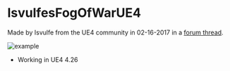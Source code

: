 # IsvulfesFogOfWarUE4

Made by Isvulfe from the UE4 community in 02-16-2017 in a [forum thread](https://forums.unrealengine.com/community/community-content-tools-and-tutorials/26436-tutorial-fog-of-war).

![example](https://i.imgur.com/XOraPm0.png)

* Working in UE4 4.26
